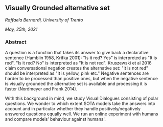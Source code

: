 ## Visually Grounded alternative set

*Raffaela Bernardi, University of Trento*

*May, 25th, 2021*

### Abstract

A question is a function that takes its answer to give back a declarative sentence (Hamblin 1958, Krifka 2001): "Is it red? Yes" is interpreted as "It is red", "Is it red? No" is interpreted as "It is not red".  Kruszewski et al 2016 claim conversational negation creates the alternative set: "It is not red" should be interpreted as "It is yellow, pink etc." Negative sentences are harder to be processed than positive ones, but when the negative sentence is visually grounded the alternative set is available and processing it is faster (Nordmeyer and Frank 2014).

With this background in mind, we study Visual Dialogues consisting of polar questions. We wonder to which extent SOTA models take the answers into account and in particular whether they handle positively/negatively answered questions equally well. We run an online experiment with humans and compare models' behaviour against humans'.
 
